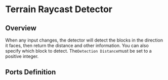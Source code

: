 <script setup lang="ts">
import ElectricConnection from "../../../components/ElectricElement/ElectricConnection";
import ElectricConnectorType from "../../../components/ElectricElement/ElectricConnectorType";
import ElectricConnectorDirection from "../../../components/ElectricElement/ElectricConnectorDirection";
import ElectricConnectionDisplayMode from "../../../components/ElectricElement/ElectricConnectionDisplayMode";
import IOPort from "../../../components/ElectricElement/IOPort";
import ElectricElement from "../../../components/ElectricElement/ElectricElement.vue";

let connections = [
    new ElectricConnection(ElectricConnectorDirection.Top, ElectricConnectorType.Output, ElectricConnectionDisplayMode.BitWidth, [
        new IOPort(1, 32, "Block Value", "The value of the nearest block detected")
    ]),
    new ElectricConnection(ElectricConnectorDirection.Right, ElectricConnectorType.Input, ElectricConnectionDisplayMode.BitWidth, [
        new IOPort(1, 12, "Detection Distance", "Set how many blocks should the detector detect. When this is 0, the detector will not do anything."),
        new IOPort(13, 13, "Whether Check Block Data", "See`Specify Block Data`"),
        new IOPort(14, 14, "Whether Ignore Fluid", "If this is 1, the detector will ignore fluid blocks like water and magma.  \nThis option has higher priority than`Specify Block Content`"),
        new IOPort(15, 32, "Empty", "No effect.")
    ]),
        new ElectricConnection(ElectricConnectorDirection.Bottom, ElectricConnectorType.Output, ElectricConnectionDisplayMode.BitWidth, [
        new IOPort(1, 32, "Result Distance", "The distance of nearest block detected, in blocks.")
    ]),
    new ElectricConnection(ElectricConnectorDirection.Left, ElectricConnectorType.Input, ElectricConnectionDisplayMode.BitWidth, [
        new IOPort(1, 10, "Specify Block Content", "If this is greater than 0, the detector will only detect the block with the same block content."),
        new IOPort(11, 14, "Empty", "No effect."),
        new IOPort(15, 32, "Specify Block Data", "If`Specify Block Content`is greater than 0 and`Whether Check Block Data`is 1, the detector will also check whether the data of block equals to this.")
    ]),
        new ElectricConnection(ElectricConnectorDirection.In, ElectricConnectorType.Output, ElectricConnectionDisplayMode.BitWidth, [
        new IOPort(1, 32, "Continuous Count", "If the block, which meets the conditions, is detected, the detector will continue detecting until a block not the first one."),
    ])
];
</script>

# Terrain Raycast Detector <Badge text="v1.0" type="info"/>

## Overview

When any input changes, the detector will detect the blocks in the direction it faces, then return the distance and other information. You can also specify which block to detect.
The`Detection Distance`must be set to a positive integer.

## Ports Definition

<ElectricElement imgAltPrefix="Terrain Raycast Detector" :connections="connections" imgSrc="/images/expand/sensors/GVTerrainRaycastDetectorBlock.webp"/>
